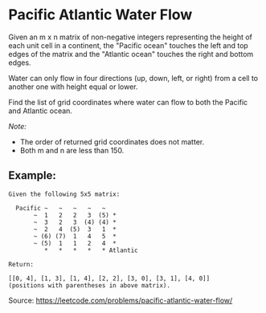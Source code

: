 # Pacific Atlantic Water Flow

Given an m x n matrix of non-negative integers representing the height of each unit cell in a continent, 
the "Pacific ocean" touches the left and top edges of the matrix and the "Atlantic ocean" 
touches the right and bottom edges.

Water can only flow in four directions (up, down, left, or right) from a cell to another one with height 
equal or lower.

Find the list of grid coordinates where water can flow to both the Pacific and Atlantic ocean.

*Note:*

- The order of returned grid coordinates does not matter.
- Both m and n are less than 150.
 

## Example:
```
Given the following 5x5 matrix:

  Pacific ~   ~   ~   ~   ~ 
       ~  1   2   2   3  (5) *
       ~  3   2   3  (4) (4) *
       ~  2   4  (5)  3   1  *
       ~ (6) (7)  1   4   5  *
       ~ (5)  1   1   2   4  *
          *   *   *   *   * Atlantic

Return:

[[0, 4], [1, 3], [1, 4], [2, 2], [3, 0], [3, 1], [4, 0]] 
(positions with parentheses in above matrix).
```

Source: https://leetcode.com/problems/pacific-atlantic-water-flow/